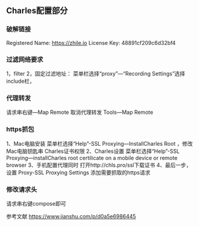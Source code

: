 ## Charles配置部分

### 破解链接
Registered Name: https://zhile.io
License Key: 48891cf209c6d32bf4

### 过滤网络要求  
1，filter
2，固定过滤地址：
    菜单栏选择“proxy”—“Recording Settings”选择include栏，

### 代理转发
请求串右键—Map Remote
取消代理转发 Tools—Map Remote

### https抓包
1、Mac电脑安装  菜单栏选择“Help”-SSL Proxying—InstallCharles Root ，修改Mac电脑钥匙串 Charles证书权限
2、Charles设置 菜单栏选择“Help”-SSL Proxying—installCharles root certilicate on a mobile device or remote browser
3、手机配置代理同时 打开http://chls.pro/ssl下载证书
4、最后一步，设置 Proxy-SSL Proxying Settings 添加需要抓取的https请求

### 修改请求头 
请求串右键compose即可

参考文献 https://www.jianshu.com/p/d0a5e6986445